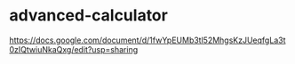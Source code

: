 # advanced-calculator

https://docs.google.com/document/d/1fwYpEUMb3tl52MhgsKzJUeqfgLa3t0zIQtwiuNkaQxg/edit?usp=sharing
